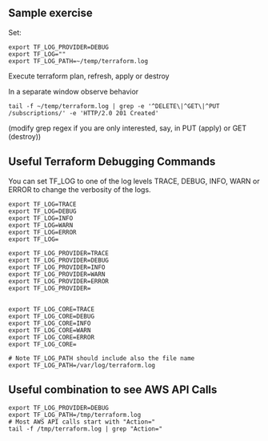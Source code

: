 ## Sample exercise
Set:
```
export TF_LOG_PROVIDER=DEBUG
export TF_LOG=""
export TF_LOG_PATH=~/temp/terraform.log

```
Execute terraform plan, refresh,  apply or destroy 

In a separate window observe behavior

```
tail -f ~/temp/terraform.log | grep -e '^DELETE\|^GET\|^PUT /subscriptions/' -e 'HTTP/2.0 201 Created' 

```

(modify grep regex if you are only interested, say, in PUT (apply) or GET (destroy))


## Useful Terraform Debugging Commands

You can set TF_LOG to one of the log levels TRACE, DEBUG, INFO, WARN or ERROR to change the verbosity of the logs.

```
export TF_LOG=TRACE
export TF_LOG=DEBUG
export TF_LOG=INFO
export TF_LOG=WARN
export TF_LOG=ERROR
export TF_LOG=

export TF_LOG_PROVIDER=TRACE
export TF_LOG_PROVIDER=DEBUG
export TF_LOG_PROVIDER=INFO
export TF_LOG_PROVIDER=WARN
export TF_LOG_PROVIDER=ERROR
export TF_LOG_PROVIDER=


export TF_LOG_CORE=TRACE
export TF_LOG_CORE=DEBUG
export TF_LOG_CORE=INFO
export TF_LOG_CORE=WARN
export TF_LOG_CORE=ERROR
export TF_LOG_CORE=

# Note TF_LOG_PATH should include also the file name
export TF_LOG_PATH=/var/log/terraform.log
```


## Useful combination to see AWS API Calls

```
export TF_LOG_PROVIDER=DEBUG
export TF_LOG_PATH=/tmp/terraform.log
# Most AWS API calls start with "Action="  
tail -f /tmp/terraform.log | grep "Action="

```
